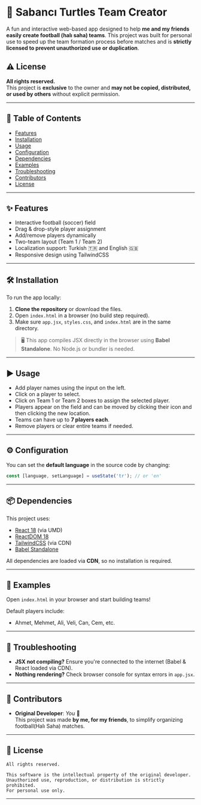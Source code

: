 # 🐢 Sabancı Turtles Team Creator

A fun and interactive web-based app designed to help **me and my friends easily create football (halı saha) teams**. This project was built for personal use to speed up the team formation process before matches and is **strictly licensed to prevent unauthorized use or duplication**.

## ⚠️ License

**All rights reserved.**  
This project is **exclusive** to the owner and **may not be copied, distributed, or used by others** without explicit permission.

---

## 📑 Table of Contents

- [Features](#features)
- [Installation](#installation)
- [Usage](#usage)
- [Configuration](#configuration)
- [Dependencies](#dependencies)
- [Examples](#examples)
- [Troubleshooting](#troubleshooting)
- [Contributors](#contributors)
- [License](#license)

---

## ✨ Features

- Interactive football (soccer) field
- Drag & drop-style player assignment
- Add/remove players dynamically
- Two-team layout (Team 1 / Team 2)
- Localization support: Turkish 🇹🇷 and English 🇬🇧
- Responsive design using TailwindCSS

---

## 🛠 Installation

To run the app locally:

1. **Clone the repository** or download the files.
2. Open `index.html` in a browser (no build step required).
3. Make sure `app.jsx`, `styles.css`, and `index.html` are in the same directory.

> 🖥 This app compiles JSX directly in the browser using **Babel Standalone**. No Node.js or bundler is needed.

---

## ▶️ Usage

- Add player names using the input on the left.
- Click on a player to select.
- Click on Team 1 or Team 2 boxes to assign the selected player.
- Players appear on the field and can be moved by clicking their icon and then clicking the new location.
- Teams can have up to **7 players each**.
- Remove players or clear entire teams if needed.

---

## ⚙️ Configuration

You can set the **default language** in the source code by changing:

```jsx
const [language, setLanguage] = useState('tr'); // or 'en'
```

---

## 📦 Dependencies

This project uses:

- [React 18](https://reactjs.org/) (via UMD)
- [ReactDOM 18](https://reactjs.org/)
- [TailwindCSS](https://tailwindcss.com/) (via CDN)
- [Babel Standalone](https://babeljs.io/docs/en/babel-standalone)

All dependencies are loaded via **CDN**, so no installation is required.

---

## 🧪 Examples

Open `index.html` in your browser and start building teams!

Default players include:
- Ahmet, Mehmet, Ali, Veli, Can, Cem, etc.

---

## 🧯 Troubleshooting

- **JSX not compiling?** Ensure you're connected to the internet (Babel & React loaded via CDN).
- **Nothing rendering?** Check browser console for syntax errors in `app.jsx`.

---

## 👤 Contributors

- **Original Developer**: *You* 🎉  
  This project was made **by me, for my friends**, to simplify organizing football(Halı Saha) matches.

---

## 📄 License

```
All rights reserved.

This software is the intellectual property of the original developer.
Unauthorized use, reproduction, or distribution is strictly prohibited.
For personal use only.
```

---
